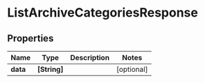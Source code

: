 # ListArchiveCategoriesResponse

## Properties

Name | Type | Description | Notes
------------ | ------------- | ------------- | -------------
**data** | **[String]** |  | [optional] 



